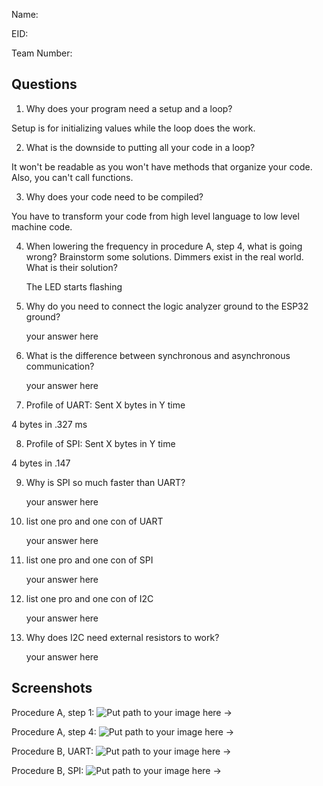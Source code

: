Name:

EID:

Team Number:

## Questions

1. Why does your program need a setup and a loop?

Setup is for initializing values while the loop does the work. 

2. What is the downside to putting all your code in a loop?

It won't be readable as you won't have methods that organize your code. Also, you can't call functions.

3. Why does your code need to be compiled?

You have to transform your code from high level language to low level machine code.

4. When lowering the frequency in procedure A, step 4, what is going wrong? Brainstorm some solutions. Dimmers exist in the real world. What is their solution?

    The LED starts flashing

5. Why do you need to connect the logic analyzer ground to the ESP32 ground?

    your answer here

6. What is the difference between synchronous and asynchronous communication?

    your answer here

7. Profile of UART: Sent X bytes in Y time 

4 bytes in .327 ms

8. Profile of SPI: Sent X bytes in Y time

4 bytes in .147

9. Why is SPI so much faster than UART?

    your answer here

10. list one pro and one con of UART

    your answer here

11. list one pro and one con of SPI

    your answer here

12. list one pro and one con of I2C

    your answer here

13. Why does I2C need external resistors to work?

    your answer here

## Screenshots

Procedure A, step 1:
![Put path to your image here ->](img/placeholder.png)

Procedure A, step 4:
![Put path to your image here ->](img/placeholder.png)

Procedure B, UART:
![Put path to your image here ->](img/placeholder.png)

Procedure B, SPI:
![Put path to your image here ->](img/placeholder.png)
